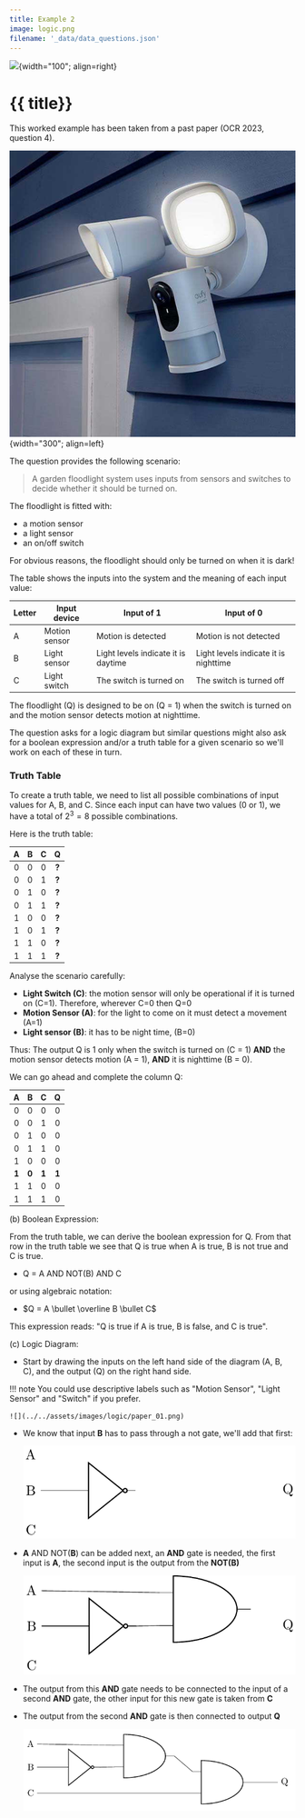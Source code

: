 ```yaml
---
title: Example 2
image: logic.png
filename: '_data/data_questions.json'
---
```


![](../../assets/images/topics/{{image}}){width="100"; align=right}

# {{ title}}

This worked example has been taken from a past paper (OCR 2023, question 4).


![](../../assets/images/logic/floodlight.jpg){width="300"; align=left}

The question provides the following scenario:

> A garden floodlight system uses inputs from sensors and switches to decide whether it should be
turned on.

The floodlight is fitted with:

- a motion sensor
- a light sensor
- an on/off switch

For obvious reasons, the floodlight should only be turned on when it is dark!

The table shows the inputs into the system and the meaning of each input value:

| Letter  | Input device | Input of 1 | Input of 0 |
|---------|--------------|------------|------------|
| A | Motion sensor | Motion is detected | Motion is not detected |
| B | Light sensor  | Light levels indicate it is daytime | Light levels indicate it is nighttime |
| C | Light switch  | The switch is turned on | The switch is turned off |

The floodlight (Q) is designed to be on (Q = 1) when the switch is turned on and the motion
sensor detects motion at nighttime.

The question asks for a logic diagram but similar questions might also ask for a boolean expression and/or a truth table for a given scenario so we'll work on each of these in turn.

### Truth Table

To create a truth table, we need to list all possible combinations of input values for A, B, and C. Since each input can have two values (0 or 1), we have a total of $2^3 = 8$ possible combinations.

Here is the truth table:

|  A  |   B |  C  |  Q  |
|:---:|:---:|:---:|:---:|
|  0  |  0	|  0  |  **?**  |
|  0  |  0	|  1  |  **?**  |
|  0  |  1	|  0  |  **?**  |
|  0  |  1	|  1  |  **?**  |
|  1  |  0	|  0  |  **?**  |
|  1  |  0	|  1  |  **?**  |
|  1  |  1	|  0  |  **?**  |
|  1  |  1	|  1  |  **?**  |

Analyse the scenario carefully:

- **Light Switch (C)**: the motion sensor will only be operational if it is turned on (C=1).  Therefore, wherever C=0 then Q=0
- **Motion Sensor (A)**: for the light to come on it must detect a movement (A=1)
- **Light sensor (B)**: it has to be night time, (B=0)

Thus: The output Q is 1 only when the switch is turned on (C = 1) **AND** the motion sensor detects motion (A = 1), **AND** it is nighttime (B = 0).

We can go ahead and complete the column Q:

|  A  |   B |  C  |  Q  |
|:---:|:---:|:---:|:---:|
|  0  |  0	|  0  |  0  |
|  0  |  0	|  1  |  0  |
|  0  |  1	|  0  |  0  |
|  0  |  1	|  1  |  0  |
|  1  |  0	|  0  |  0  |
|  **1**  |  **0**	|  **1**  |  **1**  |
|  1  |  1	|  0  |  0  |
|  1  |  1	|  1  |  0  |

(b) Boolean Expression:

From the truth table, we can derive the boolean expression for Q.  From that row in the truth table we see that Q is true when A is true, B is not true and C is true.

- Q = A AND NOT(B) AND C

or using algebraic notation:

- $Q = A \bullet \overline B \bullet C$

This expression reads: "Q is true if A is true, B is false, and C is true".

(c) Logic Diagram:

- Start by drawing the inputs on the left hand side of the diagram (A, B, C), and the output (Q) on the right hand side.  
  
!!! note
    You could use descriptive labels such as "Motion Sensor", "Light Sensor" and "Switch" if you prefer.

    ![](../../assets/images/logic/paper_01.png)

- We know that input **B** has to pass through a not gate, we'll add that first:

    ![](../../assets/images/logic/paper_02.png)

- **A** AND NOT(**B**) can be added next, an **AND** gate is needed, the first input is **A**, the second input is the output from the **NOT(B)**

    ![](../../assets/images/logic/paper_03.png)

- The output from this **AND** gate needs to be connected to the input of a second **AND** gate, the other input for this new gate is taken from **C**
- The output from the second **AND** gate is then connected to output **Q**

    ![](../../assets/images/logic/paper_04.png)